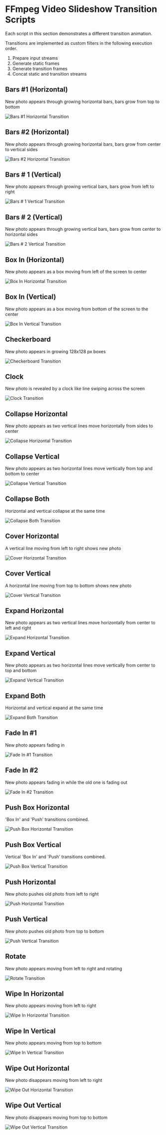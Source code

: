 # FFmpeg Video Slideshow Transition Scripts

Each script in this section demonstrates a different transition animation.

Transitions are implemented as custom filters in the following execution order.

1. Prepare input streams
2. Generate static frames
3. Generate transition frames
4. Concat static and transition streams


## Bars #1 (Horizontal)

New photo appears through growing horizontal bars, bars grow from top to bottom

![Bars #1 Horizontal Transition](../docs/transition_bars_horizontal_one.gif)

## Bars #2 (Horizontal)

New photo appears through growing horizontal bars, bars grow from center to vertical sides

![Bars #2 Horizontal Transition](../docs/transition_bars_horizontal_two.gif)

## Bars # 1 (Vertical)

New photo appears through growing vertical bars, bars grow from left to right

![Bars # 1 Vertical Transition](../docs/transition_bars_vertical_one.gif)

## Bars # 2 (Vertical)

New photo appears through growing vertical bars, bars grow from center to horizontal sides

![Bars # 2 Vertical Transition](../docs/transition_bars_vertical_two.gif)


## Box In (Horizontal)

New photo appears as a box moving from left of the screen to center

![Box In Horizontal Transition](../docs/transition_box_in_horizontal.gif)

## Box In (Vertical)

New photo appears as a box moving from bottom of the screen to the center 

![Box In Vertical Transition](../docs/transition_box_in_vertical.gif)


## Checkerboard

New photo appears in growing 128x128 px boxes

![Checkerboard Transition](../docs/transition_checkerboard.gif)


## Clock

New photo is revealed by a clock like line swiping across the screen

![Clock Transition](../docs/transition_clock.gif)


## Collapse Horizontal

New photo appears as two vertical lines move horizontally from sides to center

![Collapse Horizontal Transition](../docs/transition_collapse_horizontal.gif)

## Collapse Vertical

New photo appears as two horizontal lines move vertically from top and bottom to center

![Collapse Vertical Transition](../docs/transition_collapse_vertical.gif)

## Collapse Both

Horizontal and vertical collapse at the same time

![Collapse Both Transition](../docs/transition_collapse_both.gif)


## Cover Horizontal

A vertical line moving from left to right shows new photo

![Cover Horizontal Transition](../docs/transition_cover_horizontal.gif)

## Cover Vertical

A horizontal line moving from top to bottom shows new photo

![Cover Vertical Transition](../docs/transition_cover_vertical.gif)


## Expand Horizontal

New photo appears as two vertical lines move horizontally from center to left and right

![Expand Horizontal Transition](../docs/transition_expand_horizontal.gif)


## Expand Vertical

New photo appears as two horizontal lines move vertically from center to top and bottom  

![Expand Vertical Transition](../docs/transition_expand_vertical.gif)

## Expand Both

Horizontal and vertical expand at the same time

![Expand Both Transition](../docs/transition_expand_both.gif)


## Fade In #1

New photo appears fading in

![Fade In #1 Transition](../docs/transition_fade_in_one.gif)


## Fade In #2

New photo appears fading in while the old one is fading out

![Fade In #2 Transition](../docs/transition_fade_in_two.gif)


## Push Box Horizontal

'Box In' and 'Push' transitions combined.

![Push Box Horizontal Transition](../docs/transition_push_box_horizontal.gif)

## Push Box Vertical

Vertical 'Box In' and 'Push' transitions combined.

![Push Box Vertical Transition](../docs/transition_push_box_vertical.gif)

## Push Horizontal

New photo pushes old photo from left to right

![Push Horizontal Transition](../docs/transition_push_horizontal.gif)

## Push Vertical

New photo pushes old photo from top to bottom

![Push Vertical Transition](../docs/transition_push_vertical.gif)


## Rotate

New photo appears moving from left to right and rotating

![Rotate Transition](../docs/transition_rotate.gif)


## Wipe In Horizontal

New photo appears moving from left to right

![Wipe In Horizontal Transition](../docs/transition_wipe_in_horizontal.gif)

## Wipe In Vertical

New photo appears moving from top to bottom

![Wipe In Vertical Transition](../docs/transition_wipe_in_vertical.gif)


## Wipe Out Horizontal

New photo disappears moving from left to right

![Wipe Out Horizontal Transition](../docs/transition_wipe_out_horizontal.gif)

## Wipe Out Vertical

New photo disappears moving from top to bottom

![Wipe Out Vertical Transition](../docs/transition_wipe_out_vertical.gif)
